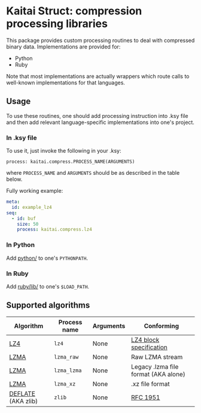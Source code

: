 # Kaitai Struct: compression processing libraries

This package provides custom processing routines to deal with
compressed binary data. Implementations are provided for:

* Python
* Ruby

Note that most implementations are actually wrappers which route calls
to well-known implementations for that languages.

## Usage

To use these routines, one should add processing instruction into
.ksy file and then add relevant language-specific implementations
into one's project.

### In .ksy file

To use it, just invoke the following in your .ksy:

```
process: kaitai.compress.PROCESS_NAME(ARGUMENTS)
```

where `PROCESS_NAME` and `ARGUMENTS` should be as described in the table below.

Fully working example:

```yaml
meta:
  id: example_lz4
seq:
  - id: buf
    size: 50
    process: kaitai.compress.lz4
```

### In Python

Add [python/](https://github.com/kaitai-io/kaitai_compress/tree/master/python) to one's `PYTHONPATH`.

### In Ruby

Add [ruby/lib/](https://github.com/kaitai-io/kaitai_compress/tree/master/ruby/lib/) to one's `$LOAD_PATH`.

## Supported algorithms

| Algorithm | Process name | Arguments | Conforming |
| - | - | - | - |
| [LZ4](https://en.wikipedia.org/wiki/LZ4_(compression_algorithm)) | `lz4` | None | [LZ4 block specification](https://lz4.github.io/lz4/lz4_Block_format.md) |
| [LZMA](https://en.wikipedia.org/wiki/Lempel%E2%80%93Ziv%E2%80%93Markov_chain_algorithm) | `lzma_raw` | None | Raw LZMA stream |
| [LZMA](https://en.wikipedia.org/wiki/Lempel%E2%80%93Ziv%E2%80%93Markov_chain_algorithm) | `lzma_lzma` | None | Legacy .lzma file format (AKA alone) |
| [LZMA](https://en.wikipedia.org/wiki/Lempel%E2%80%93Ziv%E2%80%93Markov_chain_algorithm) | `lzma_xz` | None | .xz file format |
| [DEFLATE](https://en.wikipedia.org/wiki/DEFLATE) (AKA zlib) | `zlib` | None | [RFC 1951](https://tools.ietf.org/html/rfc1951) |
